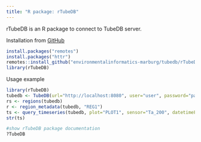 ```yaml
---
title: "R package: rTubeDB"
---
```


rTubeDB is an R package to connect to TubeDB server.

Installation from [GitHub](https://github.com/environmentalinformatics-marburg/tubedb/tree/master/rTubeDB)
```R
install.packages("remotes")
install.packages("httr")
remotes::install_github("environmentalinformatics-marburg/tubedb/rTubeDB")
library(rTubeDB)
```

Usage example
```R
library(rTubeDB)
tubedb <- TubeDB(url="http://localhost:8080", user="user", password="password")
rs <- regions(tubedb)
r <- region_metadata(tubedb, "REG1")
ts <- query_timeseries(tubedb, plot="PLOT1", sensor="Ta_200", datetimeFormat="POSIXlt")
str(ts)

#show rTubeDB package documentation
?TubeDB
```